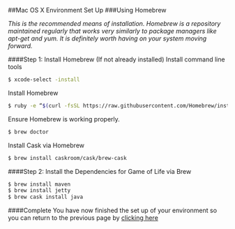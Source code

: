 ##Mac OS X Environment Set Up
###Using Homebrew

_This is the recommended means of installation. Homebrew is a repository
maintained regularly that works very similarly to package managers like
apt-get and yum. It is definitely worth having on your system moving
forward._

####Step 1: Install Homebrew (If not already installed)
Install command line tools
```bash
$ xcode-select -install
```

Install Homebrew
```bash
$ ruby -e “$(curl -fsSL https://raw.githubusercontent.com/Homebrew/install/master/install)”
```

Ensure Homebrew is working properly.
```bash
$ brew doctor
```

Install Cask via Homebrew
```bash
$ brew install caskroom/cask/brew-cask
```

####Step 2: Install the Dependencies for Game of Life via Brew
```bash
$ brew install maven
$ brew install jetty
$ brew cask install java
```

####Complete
You have now finished the set up of your environment so you can return to
the previous page by [clicking here](../README.md)
